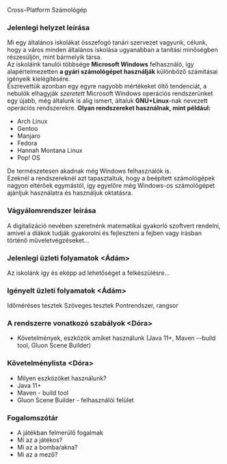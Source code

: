 Cross-Platform Számológép

### Jelenlegi helyzet leírása <Tomi>
Mi egy általános iskolákat összefogó tanári szervezet vagyunk, célunk, hogy a város minden általános iskolása ugyanabban a tanítási minőségben részesüljön, mint bármelyik társa.       
Az iskoláink tanulói többsége **Microsoft Windows** felhasználó, így
alapértelmezetten **a gyári számológépet használják** különböző számításai igényeik kielégítésére.      
Észrevettük azonban egy egyre nagyobb mértékeket öltő tendenciát, a nebulók
elhagyják _szeretett_ Microsoft Windows operációs rendszerünket egy újabb, még általunk is alig ismert, általuk __GNU+Linux__-nak nevezett operációs rendszerekre.
__Olyan rendszereket használnak, mint például:__   
* Arch Linux
* Gentoo
* Manjaro
* Fedora
* Hannah Montana Linux
* Pop! OS    

De természetesen akadnak még Windows felhasználók is.   
Ezeknél a rendszereknél azt tapasztaltuk, hogy a beépített számológépek nagyon eltérőek egymástól, így egyelőre még Windows-os számológépet ajánljuk használatra és használjuk oktatásra.

### Vágyálomrendszer leírása <Tomi>

A digitalizáció nevében szeretnénk matematikai gyakorló szoftvert rendelni,
amivel a diákok tudják gyakorolni és fejleszteni a fejben vagy írásban történő műveletvégzéseket...

### Jelenlegi üzleti folyamatok <Ádám>

Az iskolánk így és eképp ad lehetőséget a felkészülésre...


### Igényelt üzleti folyamatok <Ádám>

Időméréses tesztek
Szöveges tesztek
Pontrendszer, rangsor


### A rendszerre vonatkozó szabályok <Dóra>

* Követelmények, eszközök amiket használunk (Java 11+, Maven --build tool, Gluon Scene Builder)

### Követelménylista <Dóra>

* Milyen eszközöket használunk?
* Java 11+
* Maven - build tool
* Gluon Scene Builder - felhasználói felület


### Fogalomszótár <Mindenki>

* A játékban felmerülő fogalmak
* Mi az a játékos?
* Mi az a bomba/akna?
* Mi az a mező?

